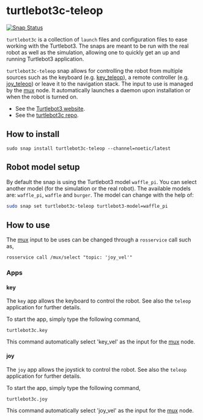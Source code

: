 # turtlebot3c-teleop

[![Snap Status](https://build.snapcraft.io/badge/canonical/turtlebot3c-snap.svg)](https://build.snapcraft.io/user/canonical/turtlebot3c-snap)

`turtlebot3c` is a collection of `launch` files and configuration files to ease working with the Turtlebot3.
The snaps are meant to be run with the real robot as well as the simulation, allowing one to quickly get an up and running Turtlebot3 application.

`turtlebot3c-teleop` snap allows for controlling the robot from multiple sources such as the keyboard (e.g. [key_teleop](http://wiki.ros.org/key_teleop)),
a remote controller (e.g. [joy_teleop](http://wiki.ros.org/joy_teleop)) or leave it to the navigation stack.
The input to use is managed by the [mux](http://wiki.ros.org/topic_tools/mux) node.
It automatically launches a daemon upon installation or when the robot is turned on.

- See the [Turtlebot3 website](http://emanual.robotis.com/docs/en/platform/turtlebot3/overview/).
- See the [turtlebot3c repo](https://github.com/canonical/turtlebot3c).

## How to install

```terminal
sudo snap install turtlebot3c-teleop --channel=noetic/latest
```

## Robot model setup

By default the snap is using the Turtlebot3 model `waffle_pi`.
You can select another model (for the simulation or the real robot).
The available models are: `waffle_pi`, `waffle` and `burger`.
The model can change with the help of:

```bash
sudo snap set turtlebot3c-teleop turtlebot3-model=waffle_pi
```

## How to use

The [mux](http://wiki.ros.org/topic_tools/mux) input to be uses can be changed through a `rosservice` call such as,

```terminal
rosservice call /mux/select "topic: 'joy_vel'"
```

### Apps

#### key

The `key` app allows the keyboard to control the robot.
See also the `teleop` application for further details.

To start the app, simply type the following command,

```terminal
turtlebot3c.key
```

This command automatically select 'key_vel' as the input for the [mux](http://wiki.ros.org/topic_tools/mux) node.

#### joy

The `joy` app allows the joystick to control the robot.
See also the `teleop` application for further details.

To start the app, simply type the following command,

```terminal
turtlebot3c.joy
```

This command automatically select 'joy_vel' as the input for the [mux](http://wiki.ros.org/topic_tools/mux) node.
